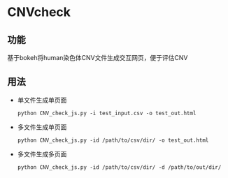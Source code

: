 # CNVcheck



## 功能

基于bokeh将human染色体CNV文件生成交互网页，便于评估CNV



## 用法

- 单文件生成单页面

  ```shell
  python CNV_check_js.py -i test_input.csv -o test_out.html
  ```



- 多文件生成单页面

  ```shell
  python CNV_check_js.py -id /path/to/csv/dir/ -o test_out.html
  ```

  

- 多文件生成多页面

  ```shell
  python CNV_check_js.py -id /path/to/csv/dir/ -d /path/to/out/dir/
  ```

  